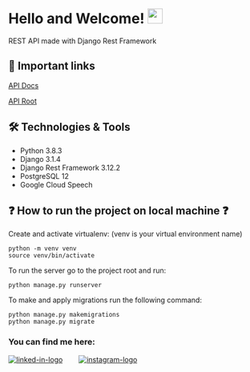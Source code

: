 # Hello and Welcome! <img src="https://raw.githubusercontent.com/MartinHeinz/MartinHeinz/master/wave.gif" width="30px">
REST API made with Django Rest Framework

## 📌 Important links
[API Docs](https://app.swaggerhub.com/apis-docs/karinmia4/e95mates/1#)

[API Root](https://e95mates.herokuapp.com/)

## 🛠 Technologies & Tools
* Python 3.8.3
* Django 3.1.4
* Django Rest Framework 3.12.2
* PostgreSQL 12
* Google Cloud Speech

## ❓ How to run the project on local machine ❓
Create and activate virtualenv: (venv is your virtual environment name)
```shell script
python -m venv venv
source venv/bin/activate
```

To run the server go to the project root and run:
```shell script
python manage.py runserver
```

To make and apply migrations run the following command:
```shell script
python manage.py makemigrations
python manage.py migrate
```

### You can find me here:
[![linked-in-logo]][linked-in]&emsp;&emsp;
[![instagram-logo]][instagram]&emsp;&emsp;

[python]: https://img.shields.io/badge/Code-Python-informational?style=flat&logo=python&logoColor=white&color=teal
[postgres]: https://img.shields.io/badge/Tools-PostgreSQL-informational?style=flat&logo=postgresql&logoColor=white&color=teal

[linked-in]: https://www.linkedin.com/in/karinmia
[instagram]: https://www.instagram.com/karinmia333
[linked-in-logo]: https://raw.githubusercontent.com/timoth-y/timoth-y/master/assets/linkedin.svg
[instagram-logo]: https://raw.githubusercontent.com/timoth-y/timoth-y/master/assets/instagram.svg

[api-url]: https://e95mates.herokuapp.com/
[docs-url]: https://app.swaggerhub.com/apis-docs/karinmia4/e95mates/1#